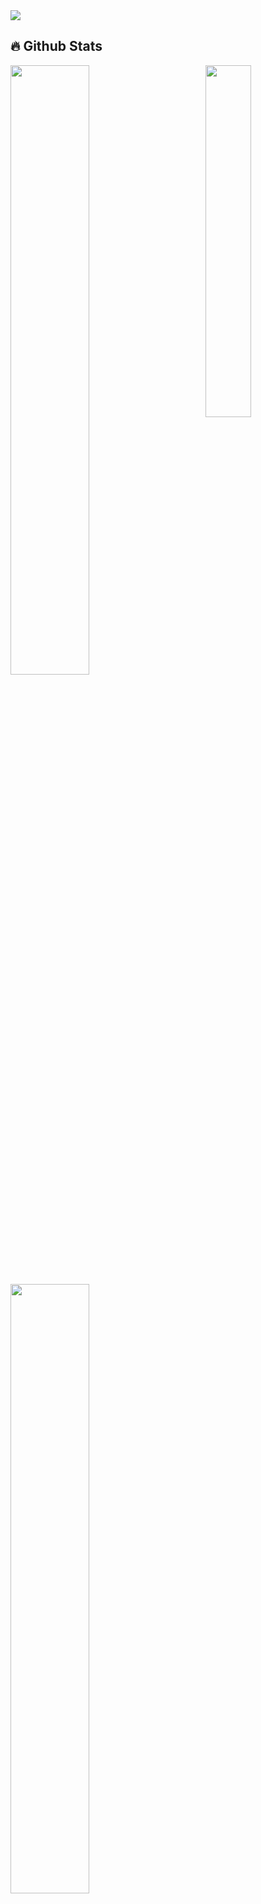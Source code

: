 <img align="center" height="auto" src="https://github.com/cat-milk/Anime-Girls-Holding-Programming-Books/blob/master/Python/Marin_Kitagawa_automate_the_boring_stuff_with_python.png"/>

## 🔥 Github Stats

<img align="right" width="38%" src="https://cdn.waifu.im/7581.jpg"/>

  <a href="https://github.com/MhankBarBar"><img width="50%" src="https://github-readme-stats.vercel.app/api?username=MhankBarBar&theme=radical&title_color=ff3068"></a>
  <a href="https://github.com/MhankBarBar"><img width="50%" src="http://github-readme-streak-stats.herokuapp.com/?user=MhankBarBar&theme=radical&date_format=M%20j%5B%2C%20Y%5D&ring=ff3068&fire=ff3068&sideNums=ff3068"></a>

<p align="left">
  <a href="https://github.com/mhankbarbar?tab=repositories&sort=stargazers">
    <img alt="total stars" title="Total stars on GitHub" src="https://custom-icon-badges.herokuapp.com/badge/dynamic/json?logo=star&host=formatted-dynamic-badges.herokuapp.com&formatter=metric&style=for-the-badge&color=55960c&labelColor=488207&label=stars&query=%24.stars&url=https%3A%2F%2Fapi.github-star-counter.workers.dev%2Fuser%2FMhankbarBar"/></a><br>
  <a href="https://github.com/MhankBarBar?tab=followers">
    <img alt="followers" title="Follow me on Github" src="https://custom-icon-badges.herokuapp.com/github/followers/MhankBarBar?color=236ad3&labelColor=1155ba&style=for-the-badge&logo=person-add&label=Follow&logoColor=white"/></a><br>
  <a href="https://github.com/mhankbarbar">
    <img alt="views" title="GitHub profile views" src="https://visitor-badge.glitch.me/badge?page_id=mhankbarbar&style=for-the-badge&color=7c007c&lcolor=640464&logo=AngelList&logoColor=white"/></a><br>
  <a href="https://github.com/mhankbarbar?tab=repositories&sort=stargazers">
    <img alt="All Repositories" title="All Repositories" src="https://custom-icon-badges.herokuapp.com/badge/-All%20Repos-2962FF?style=for-the-badge&logoColor=white&logo=repo"/></a>
</p>
<p align="right">
  <a href="https://git.io/typing-svg"><img src="https://readme-typing-svg.demolab.com?font=Fira+Code&size=20&pause=1000&color=B918F7&width=435&lines=I'm+currently+learning+C%2B%2B+%E2%9D%A4%EF%B8%8F" alt="Typing SVG" /></a>
</p>

## 🕛 Wakatime
<p align="center">
  <a href="https://wakatime.com/@fc8062f4-99e5-4965-95a6-6378e2d22707"><img src="https://wakatime.com/badge/user/fc8062f4-99e5-4965-95a6-6378e2d22707.svg"/></a></br>
  <a href="https://wakatime.com/@MhankBarBar"><img src="https://github-readme-stats.vercel.app/api/wakatime?username=MhankBarBar"/></a>
</p>
